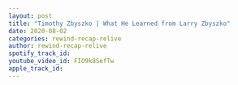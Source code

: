 ```yaml
---
layout: post
title: "Timothy Zbyszko | What He Learned from Larry Zbyszko"
date: 2020-08-02
categories: rewind-recap-relive
author: rewind-recap-relive
spotify_track_id: 
youtube_video_id: FIO9k8SefTw
apple_track_id: 
---
```

